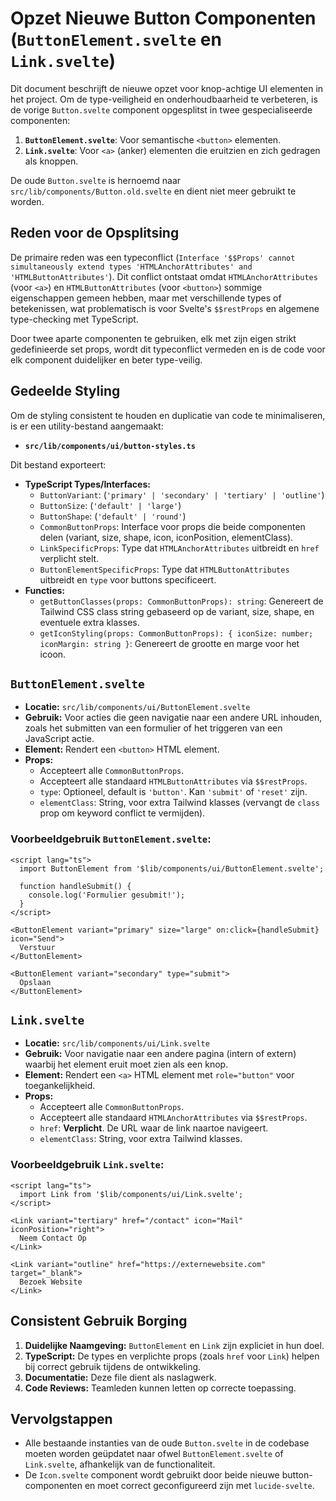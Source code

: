 # Opzet Nieuwe Button Componenten (`ButtonElement.svelte` en `Link.svelte`)

Dit document beschrijft de nieuwe opzet voor knop-achtige UI elementen in het project. Om de type-veiligheid en onderhoudbaarheid te verbeteren, is de vorige `Button.svelte` component opgesplitst in twee gespecialiseerde componenten:

1.  **`ButtonElement.svelte`**: Voor semantische `<button>` elementen.
2.  **`Link.svelte`**: Voor `<a>` (anker) elementen die eruitzien en zich gedragen als knoppen.

De oude `Button.svelte` is hernoemd naar `src/lib/components/Button.old.svelte` en dient niet meer gebruikt te worden.

## Reden voor de Opsplitsing

De primaire reden was een typeconflict (`Interface '$$Props' cannot simultaneously extend types 'HTMLAnchorAttributes' and 'HTMLButtonAttributes'`). Dit conflict ontstaat omdat `HTMLAnchorAttributes` (voor `<a>`) en `HTMLButtonAttributes` (voor `<button>`) sommige eigenschappen gemeen hebben, maar met verschillende types of betekenissen, wat problematisch is voor Svelte's `$$restProps` en algemene type-checking met TypeScript.

Door twee aparte componenten te gebruiken, elk met zijn eigen strikt gedefinieerde set props, wordt dit typeconflict vermeden en is de code voor elk component duidelijker en beter type-veilig.

## Gedeelde Styling

Om de styling consistent te houden en duplicatie van code te minimaliseren, is er een utility-bestand aangemaakt:

-   **`src/lib/components/ui/button-styles.ts`**

Dit bestand exporteert:

-   **TypeScript Types/Interfaces:**
    -   `ButtonVariant`: (`'primary' | 'secondary' | 'tertiary' | 'outline'`)
    -   `ButtonSize`: (`'default' | 'large'`)
    -   `ButtonShape`: (`'default' | 'round'`)
    -   `CommonButtonProps`: Interface voor props die beide componenten delen (variant, size, shape, icon, iconPosition, elementClass).
    -   `LinkSpecificProps`: Type dat `HTMLAnchorAttributes` uitbreidt en `href` verplicht stelt.
    -   `ButtonElementSpecificProps`: Type dat `HTMLButtonAttributes` uitbreidt en `type` voor buttons specificeert.
-   **Functies:**
    -   `getButtonClasses(props: CommonButtonProps): string`: Genereert de Tailwind CSS class string gebaseerd op de variant, size, shape, en eventuele extra klasses.
    -   `getIconStyling(props: CommonButtonProps): { iconSize: number; iconMargin: string }`: Genereert de grootte en marge voor het icoon.

## `ButtonElement.svelte`

-   **Locatie:** `src/lib/components/ui/ButtonElement.svelte`
-   **Gebruik:** Voor acties die geen navigatie naar een andere URL inhouden, zoals het submitten van een formulier of het triggeren van een JavaScript actie.
-   **Element:** Rendert een `<button>` HTML element.
-   **Props:**
    -   Accepteert alle `CommonButtonProps`.
    -   Accepteert alle standaard `HTMLButtonAttributes` via `$$restProps`.
    -   `type`: Optioneel, default is `'button'`. Kan `'submit'` of `'reset'` zijn.
    -   `elementClass`: String, voor extra Tailwind klasses (vervangt de `class` prop om keyword conflict te vermijden).

### Voorbeeldgebruik `ButtonElement.svelte`:

```svelte
<script lang="ts">
  import ButtonElement from '$lib/components/ui/ButtonElement.svelte';

  function handleSubmit() {
    console.log('Formulier gesubmit!');
  }
</script>

<ButtonElement variant="primary" size="large" on:click={handleSubmit} icon="Send">
  Verstuur
</ButtonElement>

<ButtonElement variant="secondary" type="submit">
  Opslaan
</ButtonElement>
```

## `Link.svelte`

-   **Locatie:** `src/lib/components/ui/Link.svelte`
-   **Gebruik:** Voor navigatie naar een andere pagina (intern of extern) waarbij het element eruit moet zien als een knop.
-   **Element:** Rendert een `<a>` HTML element met `role="button"` voor toegankelijkheid.
-   **Props:**
    -   Accepteert alle `CommonButtonProps`.
    -   Accepteert alle standaard `HTMLAnchorAttributes` via `$$restProps`.
    -   `href`: **Verplicht**. De URL waar de link naartoe navigeert.
    -   `elementClass`: String, voor extra Tailwind klasses.

### Voorbeeldgebruik `Link.svelte`:

```svelte
<script lang="ts">
  import Link from '$lib/components/ui/Link.svelte';
</script>

<Link variant="tertiary" href="/contact" icon="Mail" iconPosition="right">
  Neem Contact Op
</Link>

<Link variant="outline" href="https://externewebsite.com" target="_blank">
  Bezoek Website
</Link>
```

## Consistent Gebruik Borging

1.  **Duidelijke Naamgeving:** `ButtonElement` en `Link` zijn expliciet in hun doel.
2.  **TypeScript:** De types en verplichte props (zoals `href` voor `Link`) helpen bij correct gebruik tijdens de ontwikkeling.
3.  **Documentatie:** Deze file dient als naslagwerk.
4.  **Code Reviews:** Teamleden kunnen letten op correcte toepassing.

## Vervolgstappen

-   Alle bestaande instanties van de oude `Button.svelte` in de codebase moeten worden geüpdatet naar ofwel `ButtonElement.svelte` of `Link.svelte`, afhankelijk van de functionaliteit.
-   De `Icon.svelte` component wordt gebruikt door beide nieuwe button-componenten en moet correct geconfigureerd zijn met `lucide-svelte`. 